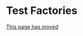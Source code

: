 Test Factories
===================

[This page has moved](https://kotest.io/docs/framework/test-factories.html)

